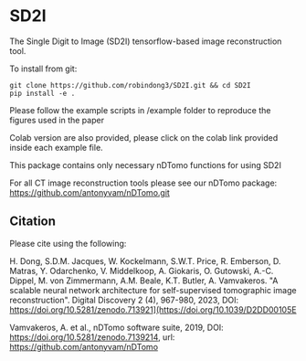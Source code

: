 # SD2I
The Single Digit to Image (SD2I) tensorflow-based image reconstruction tool.

To install from git:

```
git clone https://github.com/robindong3/SD2I.git && cd SD2I
pip install -e .
```

Please follow the example scripts in /example folder to reproduce the figures used in the paper

Colab version are also provided, please click on the colab link provided inside each example file.

This package contains only necessary nDTomo functions for using SD2I

For all CT image reconstruction tools please see our nDTomo package: https://github.com/antonyvam/nDTomo.git

Citation
--------
Please cite using the following:

H. Dong, S.D.M. Jacques, W. Kockelmann, S.W.T. Price, R. Emberson, D. Matras, Y. Odarchenko, V. Middelkoop, A. Giokaris, O. Gutowski, A.-C. Dippel, M. von Zimmermann, A.M. Beale, K.T. Butler, A. Vamvakeros. "A scalable neural network architecture for self-supervised tomographic image reconstruction". Digital Discovery 2 (4), 967-980, 2023, DOI: https://doi.org/10.5281/zenodo.713921](https://doi.org/10.1039/D2DD00105E

Vamvakeros, A. et al., nDTomo software suite, 2019, DOI: https://doi.org/10.5281/zenodo.7139214, url: https://github.com/antonyvam/nDTomo

